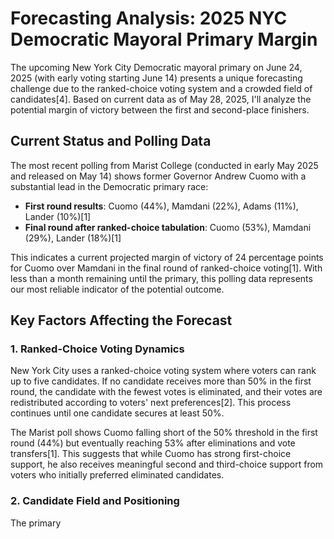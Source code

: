 # Forecasting Analysis: 2025 NYC Democratic Mayoral Primary Margin

The upcoming New York City Democratic mayoral primary on June 24, 2025 (with early voting starting June 14) presents a unique forecasting challenge due to the ranked-choice voting system and a crowded field of candidates[4]. Based on current data as of May 28, 2025, I'll analyze the potential margin of victory between the first and second-place finishers.

## Current Status and Polling Data

The most recent polling from Marist College (conducted in early May 2025 and released on May 14) shows former Governor Andrew Cuomo with a substantial lead in the Democratic primary race:

- **First round results**: Cuomo (44%), Mamdani (22%), Adams (11%), Lander (10%)[1]
- **Final round after ranked-choice tabulation**: Cuomo (53%), Mamdani (29%), Lander (18%)[1]

This indicates a current projected margin of victory of 24 percentage points for Cuomo over Mamdani in the final round of ranked-choice voting[1]. With less than a month remaining until the primary, this polling data represents our most reliable indicator of the potential outcome.

## Key Factors Affecting the Forecast

### 1. Ranked-Choice Voting Dynamics

New York City uses a ranked-choice voting system where voters can rank up to five candidates. If no candidate receives more than 50% in the first round, the candidate with the fewest votes is eliminated, and their votes are redistributed according to voters' next preferences[2]. This process continues until one candidate secures at least 50%.

The Marist poll shows Cuomo falling short of the 50% threshold in the first round (44%) but eventually reaching 53% after eliminations and vote transfers[1]. This suggests that while Cuomo has strong first-choice support, he also receives meaningful second and third-choice support from voters who initially preferred eliminated candidates.

### 2. Candidate Field and Positioning

The primary